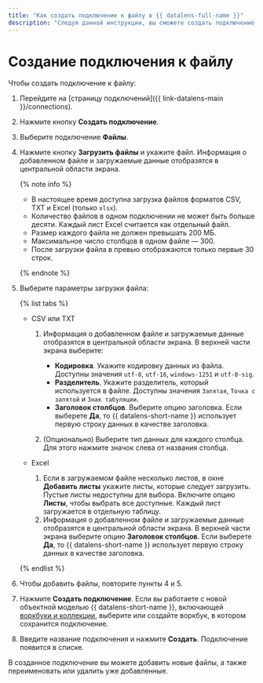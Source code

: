 ```yaml
---
title: "Как создать подключение к файлу в {{ datalens-full-name }}"
description: "Следуя данной инструкции, вы сможете создать подключение к файлу." 
---
```


# Создание подключения к файлу

Чтобы создать подключение к файлу:



1. Перейдите на [страницу подключений]({{ link-datalens-main }}/connections).


1. Нажмите кнопку **Создать подключение**.



1. Выберите подключение **Файлы**.
1. Нажмите кнопку **Загрузить файлы** и укажите файл. Информация о добавленном файле и загружаемые данные отобразятся в центральной области экрана.

   {% note info %}

   * В настоящее время доступна загрузка файлов форматов CSV, TXT и Excel (только `xlsx`).
   * Количество файлов в одном подключении не может быть больше десяти. Каждый лист Excel считается как отдельный файл.
   * Размер каждого файла не должен превышать 200 МБ.
   * Максимальное число столбцов в одном файле — 300.
   * После загрузки файла в превью отображаются только первые 30 строк.

   {% endnote %}

1. Выберите параметры загрузки файла:

   {% list tabs %}

   - CSV или TXT

     1. Информация о добавленном файле и загружаемые данные отобразятся в центральной области экрана. В верхней части экрана выберите:

        * **Кодировка**. Укажите кодировку данных из файла. Доступны значения `utf-8`, `utf-16`, `windows-1251` и `utf-8-sig`.
        * **Разделитель**. Укажите разделитель, который используется в файле. Доступны значения `Запятая`, `Точка с запятой` и `Знак табуляции`.
        * **Заголовок столбцов**. Выберите опцию заголовка. Если выберете **Да**, то {{ datalens-short-name }} использует первую строку данных в качестве заголовка.

     1. (Опционально) Выберите тип данных для каждого столбца. Для этого нажмите значок слева от названия столбца.

   - Excel

     1. Если в загружаемом файле несколько листов, в окне **Добавить листы** укажите листы, которые следует загрузить. Пустые листы недоступны для выбора. Включите опцию **Листы**, чтобы выбрать все доступные. Каждый лист загружается в отдельную таблицу.
     1. Информация о добавленном файле и загружаемые данные отобразятся в центральной области экрана. В верхней части экрана выберите опцию **Заголовок столбцов**. Если выберете **Да**, то {{ datalens-short-name }} использует первую строку данных в качестве заголовка.

   {% endlist %}

1. Чтобы добавить файлы, повторите пункты 4 и 5. 
1. Нажмите **Создать подключение**. Если вы работаете с новой объектной моделью {{ datalens-short-name }}, включающей [воркбуки и коллекции](../../../datalens/workbooks-collections/index.md), выберите или создайте воркбук, в котором сохранится подключение.
1. Введите название подключения и нажмите **Создать**. Подключение появится в списке.

В созданное подключение вы можете добавить новые файлы, а также переименовать или удалить уже добавленные.
